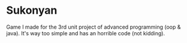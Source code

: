 # Sukonyan
Game I made for the 3rd unit project of advanced programming (oop &amp; java). It's way too simple and has an horrible code (not kidding).